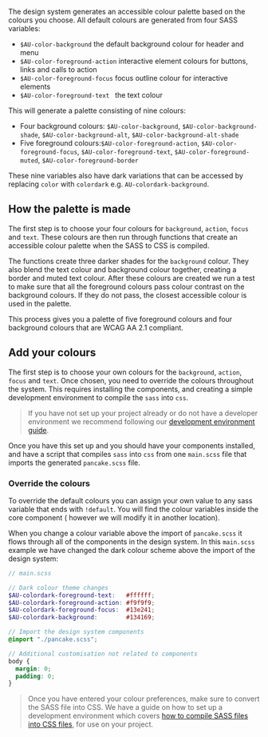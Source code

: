The design system generates an accessible colour palette based on the colours you choose. All default colours are generated from four SASS variables:

- `$AU-color-background` the default background colour for header and menu
- `$AU-color-foreground-action` interactive element colours for buttons, links and calls to action
- `$AU-color-foreground-focus` focus outline colour for interactive elements
- `$AU-color-foreground-text ` the text colour

This will generate a palette consisting of nine colours:

- Four background colours: `$AU-color-background`, `$AU-color-background-shade`,  `$AU-color-background-alt`, `$AU-color-background-alt-shade`
- Five foreground colours:`$AU-color-foreground-action`, `$AU-color-foreground-focus`, `$AU-color-foreground-text`, `$AU-color-foreground-muted`, `$AU-color-foreground-border`

These nine variables also have dark variations that can be accessed by replacing `color` with `colordark` e.g. `AU-colordark-background`.

## How the palette is made

The first step is to choose your four colours for `background`, `action`, `focus` and `text`. These colours are then run through functions that create an accessible colour palette when the SASS to CSS is compiled.

The functions create three darker shades for the `background` colour. They also blend the text colour and background colour together, creating a border and muted text colour. After these colours are created we run a test to make sure that all the foreground colours pass colour contrast on the background colours. If they do not pass, the closest accessible colour is used in the palette.

This process gives you a palette of five foreground colours and four background colours that are WCAG AA 2.1 compliant.

## Add your colours

The first step is to choose your own colours for the `background`, `action`, `focus` and `text`. Once chosen, you need to override the colours throughout the system. This requires installing the components, and creating a simple development environment to compile the `sass` into `css`.

> If you have not set up your project already or do not have a developer environment we recommend following our [development environment guide](/get-started/development-environment).

Once you have this set up and you should have your components installed, and have a script that compiles `sass` into `css` from one `main.scss` file that imports the generated `pancake.scss` file.

### Override the colours

To override the default colours you can assign your own value to any sass variable that ends with `!default`. You will find the colour variables inside the core component ( however we will modify it in another location).

When you change a colour variable above the import of `pancake.scss` it flows through all of the components in the design system. In this `main.scss` example we have changed the dark colour scheme above the import of the design system:
```scss
// main.scss

// Dark colour theme changes
$AU-colordark-foreground-text:   #ffffff;
$AU-colordark-foreground-action: #f9f9f9;
$AU-colordark-foreground-focus:  #13e241;
$AU-colordark-background:        #134169;

// Import the design system components
@import "./pancake.scss";

// Additional customisation not related to components
body {
  margin: 0;
  padding: 0;
}
```

> Once you have entered your colour preferences, make sure to convert the SASS file into CSS. We have a guide on how to set up a development environment which covers [how to compile SASS files into CSS files](/get-started/development-environment), for use on your project.
